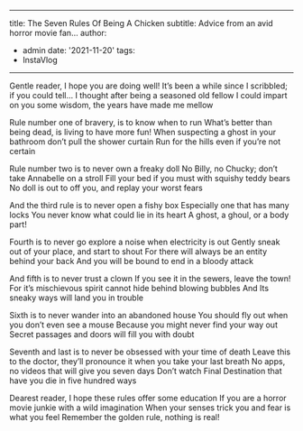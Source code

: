 ---
title: The Seven Rules Of Being A Chicken 
subtitle: Advice from an avid horror movie fan...
author:
 - admin 
 date: '2021-11-20'
 tags:
  - InstaVlog
  ---

Gentle reader, I hope you are doing well!
It’s been a while since I scribbled; if you could tell…
I thought after being a seasoned old fellow 
I could impart on you some wisdom, the years have made me mellow 

Rule number one of bravery, is to know when to run 
What’s better than being dead, is living to have more fun!
When suspecting  a ghost in your bathroom don’t pull the shower curtain 
Run for the hills even if you’re not certain 

Rule number two is to never own a freaky doll
No Billy, no Chucky; don’t take Annabelle on a stroll 
Fill your bed if you must with squishy teddy bears
No doll is out to off you, and replay your worst fears 

And the third rule is to never open a fishy box 
Especially one that has many locks 
You never know what could lie in its heart
A ghost, a ghoul, or a body part!

Fourth is to never go explore a noise when electricity is out 
Gently sneak out of your place, and start to shout 
For there will always be an entity behind your back 
And you will be bound to end in a bloody attack

And fifth is to never trust a clown
If you see it in the sewers, leave the town! 
For it’s mischievous spirit cannot hide behind blowing bubbles 
And Its sneaky ways will land you in trouble

Sixth is to never wander into an abandoned house 
You should fly out when you don’t even see a mouse 
Because you might never find your way out 
Secret passages and doors will fill you with doubt

Seventh and last is to never be obsessed with your time of death 
Leave this to the doctor, they’ll pronounce it when you take your last breath 
No apps, no videos that will give you seven days 
Don’t watch Final Destination that have you die in five hundred ways 

Dearest reader, I hope these rules offer some education
If you are a horror movie junkie with a wild imagination 
When your senses trick you and fear is what you feel
Remember the golden rule, nothing is real!